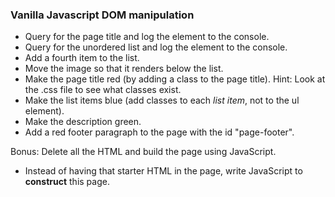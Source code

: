 ### Vanilla Javascript DOM manipulation

* Query for the page title and log the element to the console.
* Query for the unordered list and log the element to the console.
* Add a fourth item to the list.
* Move the image so that it renders below the list.
* Make the page title red (by adding a class to the page title). Hint: Look at the .css file to see what classes exist.
* Make the list items blue (add classes to each *list item*, not to the ul element).
* Make the description green.
* Add a red footer paragraph to the page with the id "page-footer".

Bonus: Delete all the HTML and build the page using JavaScript.

* Instead of having that starter HTML in the page, write JavaScript to **construct** this page.
